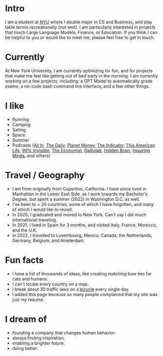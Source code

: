 
# Intro

I am a student at [NYU](https://nyu.edu) where I double major in CS and Business, and play table tennis recreationally (not well). I am particularly interested in projects that touch Large Language Models, Finance, or Education. If you think I can be helpful to you or would like to meet me, please feel free to get in touch.

# Currently

At New York University, I am currently optimizing for fun, and for projects that make me feel like getting out of bed early in the morning. I am currently working on a few projects, including: a GPT Model to automatically grade exams, a no-code bash command line interface, and a few other things.

# I like

- Running
- Camping
- Sailing
- Space
- Summer
- Podcasts ([All In](https://www.allinpodcast.co), [The Daily](https://www.nytimes.com/column/the-daily), [Planet Money](https://www.npr.org/sections/money/), [The Indicator](https://www.npr.org/podcasts/510325/the-indicator-from-planet-money), [This American Life](https://www.thisamericanlife.org/), [99% Invisible](https://99percentinvisible.org/episodes/), [The Economist](http://radio.economist.com/), [Radiolab](https://www.wnycstudios.org/shows/radiolab), [Hidden Brain](https://www.npr.org/series/423302056/hidden-brain), [Inquiring Minds](https://inquiring.show), and others)

# Travel / Geography

- I am from originally from Cupertino, California. I have since lived in Manhattan in the Lower East Side, as I work towards my Bachelor's Degree, but spent a summer (2022) in Washington D.C. as well.
- I've been to ~ 20 countries, some of which I have forgotten, and many of which I would like to revisit.
- In 2020, I graduated and moved to New York. Can't say I did much international traveling.
- In 2021, I lived in Spain for 3 months, and visited Italy, France, Morocco, and the U.K.
- In 2022, I travelled to Luxembourg, Mexico, Canada, the Netherlands, Germany, Belgium, and Amsterdam.

# Fun facts

- I have a list of thousands of ideas, like creating matching bow ties for cats and humans.
- I can't locate every country on a map.
- I break about 30 traffic laws on a  [bicycle](https://www.citibikenyc.com/) every single day.
- I added this page because so many people complained that my site was just my resume.

# I dream of

- founding a company that changes human behavior.
- always finding inspiration.
- enabling a brighter future.
- doing better.
